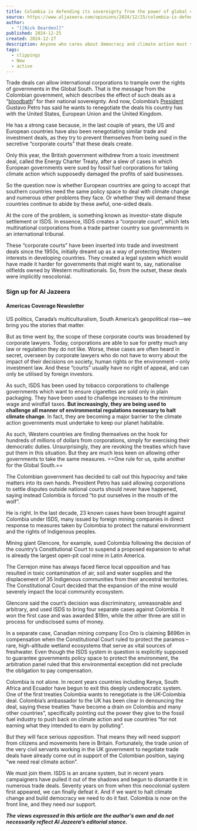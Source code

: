 ```yaml
---
title: Colombia is defending its sovereignty from the power of global corporations
source: https://www.aljazeera.com/opinions/2024/12/25/colombia-is-defending-its-sovereignty-from-the-power-of-global-corporations
author:
  - "[[Nick Dearden]]"
published: 2024-12-25
created: 2024-12-27
description: Anyone who cares about democracy and climate action must support them.
tags:
  - clippings
  - New
  - active
---
```

Trade deals can allow international corporations to trample over the rights of governments in the Global South. That is the message from the Colombian government, which describes the effect of such deals as a “[bloodbath](https://x.com/RoyBarreras/status/1857890116921946388)” for their national sovereignty. And now, Colombia’s [President](https://x.com/infopresidencia/status/1859997773443342557) Gustavo Petro has said he wants to renegotiate the deals his country has with the United States, European Union and the United Kingdom.

He has a strong case because, in the last couple of years, the US and European countries have also been renegotiating similar trade and investment deals, as they try to prevent themselves from being sued in the secretive “corporate courts” that these deals create.

Only this year, the British government withdrew from a toxic investment deal, called the Energy Charter Treaty, after a slew of cases in which European governments were sued by fossil fuel corporations for taking climate action which supposedly damaged the profits of said businesses.

So the question now is whether European countries are going to accept that southern countries need the same policy space to deal with climate change and numerous other problems they face. Or whether they will demand these countries continue to abide by these awful, one-sided deals.

At the core of the problem, is something known as investor-state dispute settlement or ISDS. In essence, ISDS creates a “corporate court”, which lets multinational corporations from a trade partner country sue governments in an international tribunal.

These “corporate courts” have been inserted into trade and investment deals since the 1950s, initially dreamt up as a way of protecting Western interests in developing countries. They created a legal system which would have made it harder for governments that might want to, say, nationalise oilfields owned by Western multinationals. So, from the outset, these deals were implicitly neocolonial.

### Sign up for Al Jazeera

#### Americas Coverage Newsletter

US politics, Canada’s multiculturalism, South America’s geopolitical rise—we bring you the stories that matter.

But as time went by, the scope of these corporate courts was broadened by corporate lawyers. Today, corporations are able to sue for pretty much any law or regulation they do not like. Worse, these cases are often heard in secret, overseen by corporate lawyers who do not have to worry about the impact of their decisions on society, human rights or the environment – only investment law. And these “courts” usually have no right of appeal, and can only be utilised by foreign investors.

As such, ISDS has been used by tobacco corporations to challenge governments which want to ensure cigarettes are sold only in plain packaging. They have been used to challenge increases to the minimum wage and windfall taxes. **But increasingly, they are being used to challenge all manner of environmental regulations necessary to halt climate change**. In fact, they are becoming a major barrier to the climate action governments must undertake to keep our planet habitable.

As such, Western countries are finding themselves on the hook for hundreds of millions of dollars from corporations, simply for exercising their democratic duties. Unsurprisingly, they are revoking the treaties which have put them in this situation. But they are much less keen on allowing other governments to take the same measures. ==One rule for us, quite another for the Global South.==

The Colombian government has decided to call out this hypocrisy and take matters into its own hands. President Petro has said allowing corporations to settle disputes outside national courts should never have happened, saying instead Colombia is forced “to put ourselves in the mouth of the wolf”.

He is right. In the last decade, 23 known cases have been brought against Colombia under ISDS, many issued by foreign mining companies in direct response to measures taken by Colombia to protect the natural environment and the rights of Indigenous peoples.

Mining giant Glencore, for example, sued Colombia following the decision of the country’s Constitutional Court to suspend a proposed expansion to what is already the largest open-pit coal mine in Latin America.

The Cerrejon mine has always faced fierce local opposition and has resulted in toxic contamination of air, soil and water supplies and the displacement of 35 Indigenous communities from their ancestral territories. The Constitutional Court decided that the expansion of the mine would severely impact the local community ecosystem.

Glencore said the court’s decision was discriminatory, unreasonable and arbitrary, and used ISDS to bring four separate cases against Colombia. It won the first case and was awarded $19m, while the other three are still in process for undisclosed sums of money.

In a separate case, Canadian mining company Eco Oro is claiming $696m in compensation when the Constitutional Court ruled to protect the paramos – rare, high-altitude wetland ecosystems that serve as vital sources of freshwater. Even though the ISDS system in question is explicitly supposed to guarantee governments policy space to protect the environment, the arbitration panel ruled that this environmental exception did not preclude the obligation to pay compensation.

Colombia is not alone. In recent years countries including Kenya, South Africa and Ecuador have begun to exit this deeply undemocratic system. One of the first treaties Colombia wants to renegotiate is the UK-Colombia deal. Colombia’s ambassador to the UK has been clear in denouncing the deal, saying these treaties “have become a drain on Colombia and many other countries”, specifically pointing out the power they give to the fossil fuel industry to push back on climate action and sue countries “for not earning what they intended to earn by polluting”.

But they will face serious opposition. That means they will need support from citizens and movements here in Britain. Fortunately, the trade union of the very civil servants working in the UK government to negotiate trade deals have already come out in support of the Colombian position, saying “we need real climate action”.

We must join them. ISDS is an arcane system, but in recent years campaigners have pulled it out of the shadows and begun to dismantle it in numerous trade deals. Seventy years on from when this neocolonial system first appeared, we can finally defeat it. And if we want to halt climate change and build democracy we need to do it fast. Colombia is now on the front line, and they need our support.

***The views expressed in this article are the author’s own and do not necessarily reflect Al Jazeera’s editorial stance.***